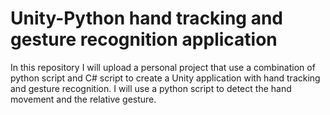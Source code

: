 # Unity-Python hand tracking and gesture recognition application
In this repository I will upload a personal project that use a combination of python script and C# script to create a Unity application with hand tracking and gesture recognition.
I will use a python script to detect the hand movement and the relative gesture.
